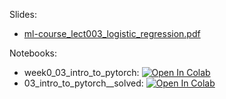 Slides:

* [ml-course_lect003_logistic_regression.pdf](https://github.com/girafe-ai/ml-course/blob/24f_ysda/week0_03_linear_classification/ml-basic_lect03_logistic_regression.pdf)

Notebooks:

* week0_03_intro_to_pytorch: [![Open In Colab](https://colab.research.google.com/assets/colab-badge.svg)](https://colab.research.google.com/github/girafe-ai/ml-course/blob/24f_ysda/week0_03_linear_classification/week0_03_intro_to_pytorch.ipynb)
* 03_intro_to_pytorch__solved: [![Open In Colab](https://colab.research.google.com/assets/colab-badge.svg)](https://colab.research.google.com/github/girafe-ai/ml-course/blob/24f_ysda/week0_03_linear_classification/03_intro_to_pytorch__solved.ipynb)

